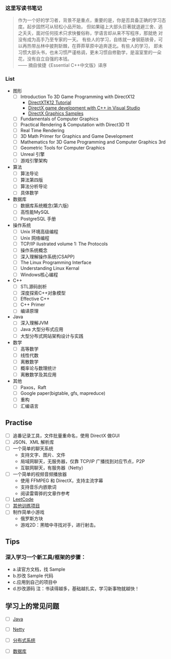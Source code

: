 ### 这里写读书笔记
> 作为一个好的学习者，背景不是重点，重要的是，你是否具备正确的学习态度。起步固然可从轻松小品开始，
> 但如果碰上大部头巨著就退避三舍、逃之夭夭，面对任何技术只求快餐俗称，学语言却从来不写程序，那就绝
> 对没有成为高手乃至专家的一天。
> 有些人的学习，自练就一身钢筋铁骨，可以再热带丛林中披荆斩棘，在莽莽草原中追奔逐北。有些人的学习，
> 即未习惯大部头书，也未习惯严谨格调，更未习惯自修勤学，是温室里的一朵花，没有自立自强的本钱。  
> —— 摘自侯捷《Essential C++中文版》译序

### List
- 图形
  - [ ] Introduction To 3D Game Programming with DirectX12
    - [DirectXTK12 Tutorial](https://github.com/Microsoft/DirectXTK12/wiki/Getting-Started)
    - [DirectX game development with C++ in Visual Studio](https://blogs.msdn.microsoft.com/vcblog/2017/04/11/directx-game-development-with-c-in-visual-studio/)
    - [DirectX Graphics Samples](https://github.com/Microsoft/DirectX-Graphics-Samples)
  - [ ] Fundamentals of Computer Graphics
  - [ ] Practical Rendering & Computation with Direct3D 11
  - [ ] Real Time Rendering
  - [ ] 3D Math Primer for Graphics and Game Development
  - [ ] Mathematics for 3D Game Programming and Computer Graphics 3rd
  - [ ] Geometric Tools for Computer Graphics
  - [ ] Unreal 引擎
  - [ ] 游戏引擎架构
- 算法
  - [ ] 算法导论
  - [ ] 算法第四版
  - [ ] 算法分析导论
  - [ ] 具体数学
- 数据库
  - [ ] 数据库系统概念(第六版)
  - [ ] 高性能MySQL
  - [ ] PostgreSQL 手册
- 操作系统
  - [ ] Unix 环境高级编程
  - [ ] Unix 网络编程
  - [ ] TCP/IP ilustrated volume 1: The Protocols
  - [ ] 操作系统概念
  - [ ] 深入理解操作系统(CSAPP)
  - [ ] The Linux Programming Interface
  - [ ] Understanding Linux Kernal
  - [ ] Windows核心编程
- C++
  - [ ] STL源码剖析
  - [ ] 深度探索C++对象模型
  - [ ] Effective C++
  - [ ] C++ Primer
  - [ ] 编译原理
- Java
  - [ ] 深入理解JVM
  - [ ] Java 大型分布式应用
  - [ ] 大型分布式网站架构设计与实践
- 数学
  - [ ] 高等数学
  - [ ] 线性代数
  - [ ] 离散数学
  - [ ] 概率论与数理统计
  - [ ] 离散数学及其应用
- 其他
  - [ ] Paxos，Raft
  - [ ] Google paper(bigtable, gfs, mapreduce)
  - [ ] 重构
  - [ ] 汇编语言

## Practise
- [ ] 追番记录工具，文件批量重命名，使用 DirectX 做GUI
- [ ] JSON、XML 解析库
- [ ] 一个简单的聊天系统
    - 支持文字、图片、文件
    - 局域网聊天，无服务器，仅靠 TCP/IP 广播找到对应节点，P2P
    - 互联网聊天，有服务器（Netty）
- [ ] 一个简单的视频音频播放器
    - 使用 FFMPEG 和 DirectX，支持主流字幕
    - 支持音乐内嵌歌词
    - 阅读雷霄骅的文章作参考
- [ ] [LeetCode](https://leetcode.com/problemset/all/)
- [ ] [其他训练项目](https://github.com/karan/Projects)
- [ ] 制作简单小游戏
    - 俄罗斯方块
    - 游戏2D：黑暗中寻找对手，进行射击。

## Tips
### 深入学习一个新工具/框架的步骤：
- a.读官方文档，找 Sample
- b.抄改 Sample 代码
- c.应用到自己的项目中
- d.抄改源码
注：书读得越多，基础越扎实，学习新事物就越快！

## 学习上的常见问题
- [ ] [Java](problem/java.md)
- [ ] [Netty](problem/netty.md)
- [ ] [分布式系统](problem/distributed-system.md)
- [ ] [数据库](problem/database.md)

